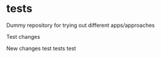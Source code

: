 # tests
Dummy repository for trying out different apps/approaches

Test changes

New changes test tests test
